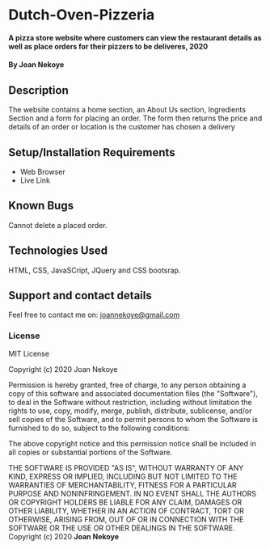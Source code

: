 
# Dutch-Oven-Pizzeria
#### A pizza store website where customers can view the restaurant details as well as place orders for their pizzers to be deliveres, 2020
#### By **Joan Nekoye**
## Description
The website contains a home section, an About Us section, Ingredients Section and a form for placing an order. The form then returns the price and details of an order or location is the customer has chosen a delivery
## Setup/Installation Requirements
* Web Browser
* Live Link


## Known Bugs
Cannot delete a placed order.
## Technologies Used
HTML, CSS, JavaSCript, JQuery and CSS bootsrap.
## Support and contact details
Feel free to contact me on: joannekoye@gmail.com
### License
MIT License

Copyright (c) 2020 Joan Nekoye

Permission is hereby granted, free of charge, to any person obtaining a copy
of this software and associated documentation files (the "Software"), to deal
in the Software without restriction, including without limitation the rights
to use, copy, modify, merge, publish, distribute, sublicense, and/or sell
copies of the Software, and to permit persons to whom the Software is
furnished to do so, subject to the following conditions:

The above copyright notice and this permission notice shall be included in all
copies or substantial portions of the Software.

THE SOFTWARE IS PROVIDED "AS IS", WITHOUT WARRANTY OF ANY KIND, EXPRESS OR
IMPLIED, INCLUDING BUT NOT LIMITED TO THE WARRANTIES OF MERCHANTABILITY,
FITNESS FOR A PARTICULAR PURPOSE AND NONINFRINGEMENT. IN NO EVENT SHALL THE
AUTHORS OR COPYRIGHT HOLDERS BE LIABLE FOR ANY CLAIM, DAMAGES OR OTHER
LIABILITY, WHETHER IN AN ACTION OF CONTRACT, TORT OR OTHERWISE, ARISING FROM,
OUT OF OR IN CONNECTION WITH THE SOFTWARE OR THE USE OR OTHER DEALINGS IN THE
SOFTWARE.
Copyright (c) 2020 **Joan Nekoye**
